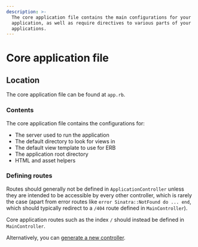```yaml
---
description: >-
  The core application file contains the main configurations for your
  application, as well as require directives to various parts of your
  applications.
---
```


# Core application file

## Location

The core application file can be found at `app.rb`.

### Contents <a id="contents"></a>

The core application file contains the configurations for:

* The server used to run the application
* The default directory to look for views in
* The default view template to use for ERB
* The application root directory
* HTML and asset helpers

### Defining routes

Routes should generally not be defined in `ApplicationController` unless they are intended to be accessible by every other controller, which is rarely the case \(apart from error routes like `error Sinatra::NotFound do ... end`, which should typically redirect to a `/404` route defined in `MainController`\).

Core application routes such as the index `/` should instead be defined in `MainController`.

Alternatively, you can [generate a new controller](../cli/generate/controller.md).

